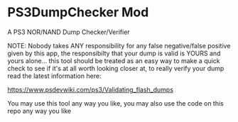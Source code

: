 PS3DumpChecker Mod
==================

A PS3 NOR/NAND Dump Checker/Verifier 

NOTE: Nobody takes ANY responsibility for any false negative/false positive given by this app, the responsibilty that your dump is valid is YOURS and yours alone...
this tool should be treated as an easy way to make a quick check to see if it's at all worth looking closer at, to really verify your dump read the latest information here:

https://www.psdevwiki.com/ps3/Validating_flash_dumps

You may use this tool any way you like, you may also use the code on this repo any way you like
